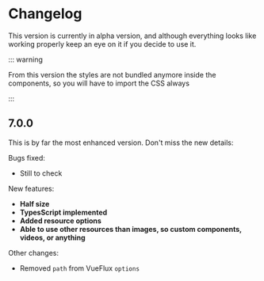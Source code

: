 ---
---

# Changelog

This version is currently in alpha version, and although everything looks like working properly keep an eye on it if you decide to use it.

::: warning

From this version the styles are not bundled anymore inside the components, so you will have to import the CSS always

:::

## 7.0.0

This is by far the most enhanced version. Don't miss the new details:

Bugs fixed:

* Still to check

New features:

* **Half size**
* **TypesScript implemented**
* **Added resource options**
* **Able to use other resources than images, so custom components, videos, or anything**

Other changes:

* Removed `path` from VueFlux `options`
